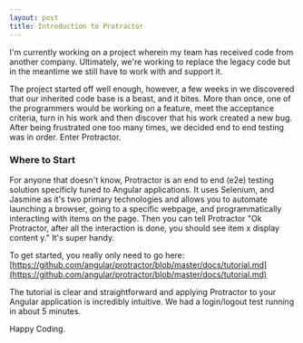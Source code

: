 ```yaml
---
layout: post
title: Introduction to Protractor
---
```

I'm currently working on a project wherein my team has received code from another company.  Ultimately, we're working to replace the legacy code but in the meantime we still have to work with and support it.

The project started off well enough, however, a few weeks in we discovered that our inherited code base is a beast, and it bites.  More than once, one of the programmers would be working on a feature, meet the acceptance criteria, turn in his work and then discover that his work created a new bug.  After being frustrated one too many times, we decided end to end testing was in order.  Enter Protractor.

### Where to Start

For anyone that doesn't know, Protractor is an end to end (e2e) testing solution specificly tuned to Angular applications.  It uses Selenium, and Jasmine as it's two primary technologies and allows you to automate launching a browser, going to a specific webpage, and programmatically interacting with items on the page.  Then you can tell Protractor "Ok Protractor, after all the interaction is done, you should see item x display content y."  It's super handy.

To get started, you really only need to go here: [https://github.com/angular/protractor/blob/master/docs/tutorial.md](https://github.com/angular/protractor/blob/master/docs/tutorial.md)

The tutorial is clear and straightforward and applying Protractor to your Angular application is incredibly intuitive.  We had a login/logout test running in about 5 minutes.

Happy Coding.